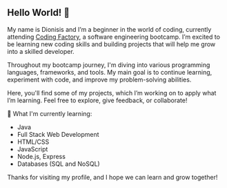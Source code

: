 ## Hello World! 👋

My name is Dionisis and I’m a beginner in the world of coding, currently attending [Coding Factory](https://codingfactory.aueb.gr/), a software engineering bootcamp. I’m excited to be learning new coding skills and building projects that will help me grow into a skilled developer.

Throughout my bootcamp journey, I'm diving into various programming languages, frameworks, and tools. My main goal is to continue learning, experiment with code, and improve my problem-solving abilities.

Here, you'll find some of my projects, which I’m working on to apply what I’m learning. Feel free to explore, give feedback, or collaborate!

🚀 What I'm currently learning:
- Java
- Full Stack Web Development
- HTML/CSS
- JavaScript
- Node.js, Express
- Databases (SQL and NoSQL)

Thanks for visiting my profile, and I hope we can learn and grow together!
